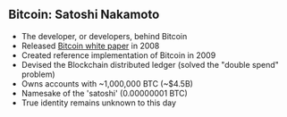 ## Bitcoin: Satoshi Nakamoto
<ul>
	<li class="fragment">The developer, or developers, behind Bitcoin</li>
	<li class="fragment">Released <a href="http://www.metzdowd.com/pipermail/cryptography/2008-October/014810.html" target="_blank" rel="noopener noreferrer">Bitcoin white paper</a> in 2008</li>
	<li class="fragment">Created reference implementation of Bitcoin in 2009</li>
	<li class="fragment">Devised the Blockchain distributed ledger <span class="fragment">(solved the "double spend" problem)</span></li>
	<li class="fragment">Owns accounts with ~1,000,000 BTC (~$4.5B)</li>
	<li class="fragment">Namesake of the 'satoshi' (0.00000001 BTC)</li>
	<li class="fragment">True identity remains unknown to this day</li>
</ul>
